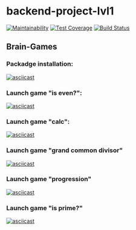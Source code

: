 # backend-project-lvl1

[![Maintainability](https://api.codeclimate.com/v1/badges/5c67789660431caf1ce2/maintainability)](https://codeclimate.com/github/onedealmaker/backend-project-lvl1/maintainability)
[![Test Coverage](https://api.codeclimate.com/v1/badges/5c67789660431caf1ce2/test_coverage)](https://codeclimate.com/github/onedealmaker/backend-project-lvl1/test_coverage)
[![Build Status](https://api.travis-ci.org/onedealmaker/backend-project-lvl1.svg?branch=master)](https://api.travis-ci.org/onedealmaker/backend-project-lvl1)
## Brain-Games
### Packadge installation:

[![asciicast](https://asciinema.org/a/293179.svg)](https://asciinema.org/a/293179)
### Launch game "is even?":

[![asciicast](https://asciinema.org/a/293180.svg)](https://asciinema.org/a/293180)
### Launch game "calc":

[![asciicast](https://asciinema.org/a/293181.svg)](https://asciinema.org/a/293181)
### Launch game "grand common divisor"

[![asciicast](https://asciinema.org/a/293182.svg)](https://asciinema.org/a/293182)
### Launch game "progression"

[![asciicast](https://asciinema.org/a/293183.svg)](https://asciinema.org/a/293183)
### Launch game "is prime?"

[![asciicast](https://asciinema.org/a/293184.svg)](https://asciinema.org/a/293184)